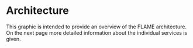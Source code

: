 <script setup>
import VPImage from '../components/VPImage.vue';
const image = {
    light: '/images/components/FLAME_bright_mode.png',
    dark: '/images/components/FLAME_dark_mode.png'
}
</script>

# Architecture

This graphic is intended to provide an overview of the FLAME architecture.
On the next page more detailed information about the individual services is given.

<VPImage :image="image"></VPImage>
